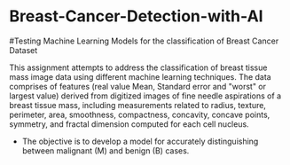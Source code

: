 # Breast-Cancer-Detection-with-AI
#Testing Machine Learning Models for the classification of Breast Cancer Dataset

This assignment attempts to address the classification of breast tissue mass image data using different machine learning techniques. The data comprises of features (real value Mean, Standard error and "worst" or largest value) derived from digitized images of fine needle aspirations of a breast tissue mass, including measurements related to radius, texture, perimeter, area, smoothness, compactness, concavity, concave points, symmetry, and fractal dimension computed for each cell nucleus.

- The objective is to develop a model for accurately distinguishing between malignant (M) and benign (B) cases.
